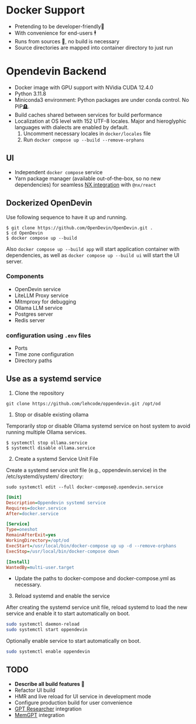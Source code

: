 # Docker Support

- Pretending to be developer-friendly🤞
- With convenience for end-users 🕴️
- Runs from sources 🧾, no build is necessary
- Source directories are mapped into container directory to just run

# Opendevin Backend

- Docker image with GPU support with NVidia CUDA 12.4.0
- Python 3.11.8
- Miniconda3 environment:
Python packages are under conda control. No PIP🪦.
- Build caches shared between services for build performance
- Localization at OS level with 152 UTF-8 locales. Major and hieroglyphic languages with dialects are enabled by default.
  1. Uncomment necessary locales in `docker/locales` file
  2. Run `docker compose up --build --remove-orphans`

## UI

- Independent `docker compose` service
- Yarn package manager (available out-of-the-box, so no new dependencies) for seamless [NX integration](https://nx.dev/nx-api/react) with `@nx/react`

## Dockerized OpenDevin

Use following sequence to have it up and running.

```shell
$ git clone https://github.com/OpenDevin/OpenDevin.git .
$ cd OpenDevin
$ docker compose up --build
```

Also `docker compose up --build app` will start application container with dependencies, as well as `docker compose up --build ui` will start the UI server.

### Components

 - OpenDevin service
 - LiteLLM Proxy service
 - Mitmproxy for debugging
 - Ollama LLM service
 - Postgres server
 - Redis server

### configuration using `.env` files
- Ports 
- Time zone configuration
- Directory paths

## Use as a systemd service

1. Clone the repository

`git clone https://github.com/lehcode/oppendevin.git /opt/od`

1. Stop or disable existing ollama

Temporarily stop or disable Ollama systemd service on host system to avoid running multiple Ollama services.

```shell
$ systemctl stop ollama.service
$ systemctl disable ollama.service
```

2. Create a systemd Service Unit File

Create a systemd service unit file (e.g., oppendevin.service) in the /etc/systemd/system/ directory:

```shell
sudo systemctl edit --full docker-compose@.opendevin.service
```

```ini
[Unit]
Description=Oppendevin systemd service
Requires=docker.service
After=docker.service

[Service]
Type=oneshot
RemainAfterExit=yes
WorkingDirectory=/opt/od
ExecStart=/usr/local/bin/docker-compose up up -d --remove-orphans
ExecStop=/usr/local/bin/docker-compose down

[Install]
WantedBy=multi-user.target
```

- Update the paths to docker-compose and docker-compose.yml as necessary.

3. Reload systemd and enable the service

After creating the systemd service unit file, reload systemd to load the new service and enable it to start automatically on boot.

```bash
sudo systemctl daemon-reload
sudo systemctl start oppendevin
```

Optionally enable service to start automatically on boot.

```bash
sudo systemctl enable oppendevin
```

## TODO

- **Describe all build features 🫤**
- Refactor UI build
- HMR and live reload for UI service in development mode
- Configure production build for user convenience
- [GPT Researcher](https://github.com/assafelovic/gpt-researcher) integration
- [MemGPT](https://github.com/cpacker/MemGPT) integration
